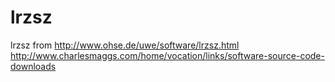 # lrzsz
lrzsz from  http://www.ohse.de/uwe/software/lrzsz.html
http://www.charlesmaggs.com/home/vocation/links/software-source-code-downloads
